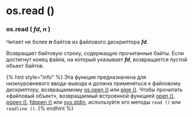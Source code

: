 # os.read \(\)

### os.read \( _fd_, _n_ \)

Читает не более _**n**_ байтов из файлового дескриптора _**fd**_.

Возвращает байтовую строку, содержащую прочитанные байты. Если достигнут конец файла, на который указывает _**fd**_, возвращается пустой объект байтов.

{% hint style="info" %}
Эта функция предназначена для низкоуровневого ввода-вывода и должна применяться к файловому дескриптору, возвращаемому [os.open \(\)](os.open.md) или [pipe \(\)](os.pipe.md). Чтобы прочитать «файловый объект», возвращаемый встроенной функцией [open \(\)](../../../vstroennye-funkcii/open.md), [popen \(\)](../upravlenie-processami/os.popen.md), [fdopen \(\)](../sozdanie-failovogo-obekta/os.fdopen.md) или [sys.stdin](../../../moduli-standartnoi-biblioteki/sluzhby-sredy-vypolneniya-python/sys/sys.stdin-sys.stdout-sys.stderr.md), используйте его методы `read ()` или `readline ()`.
{% endhint %}

